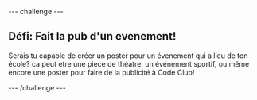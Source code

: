 --- challenge ---
## Défi: Fait la pub d'un evenement! 
Serais tu capable de créer un poster pour un évenement qui a lieu de ton école? ca peut etre une piece de théatre, un événement sportif, ou même encore une poster pour faire de la publicité à Code Club!




--- /challenge ---